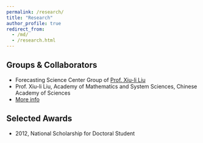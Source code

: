```yaml
---
permalink: /research/
title: "Research"
author_profile: true
redirect_from: 
  - /md/
  - /research.html
---
```


Groups & Collaborators
------
* Forecasting Science Center Group of [Prof. Xiu-li Liu](http://homepage.amss.ac.cn/research/homePage/73790773e2f24c62a39f641c89ade596/myHomePage.html)
* Prof. Xiu-li Liu, Academy of Mathematics and System Sciences, Chinese Academy of Sciences
* [More info](http://cefs.amss.cas.cn/)

Selected Awards
------
* 2012, National Scholarship for Doctoral Student
